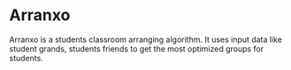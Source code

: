 # Arranxo
Arranxo is a students classroom arranging algorithm. It uses input data like student grands, students friends to get the most optimized groups for students.
